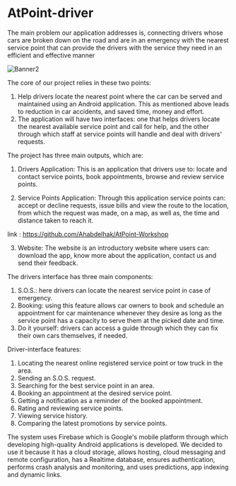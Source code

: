 # AtPoint-driver
The main problem our application addresses is, connecting drivers whose cars are  broken down on the road and are in an emergency with the nearest service point that can  provide the drivers with the service they need in an efficient and effective manner

![Banner2](https://user-images.githubusercontent.com/20733292/62620052-8d26e180-b918-11e9-9416-00024c436da2.png)






The core of our project relies in these two points:  
1. Help drivers locate the nearest point where the car can be served and maintained 
using an Android application. This as mentioned above leads to reduction in car 
accidents, and saved time, money and effort. 
2. The application will have two interfaces: one that helps drivers locate the nearest 
available service point and call for help, and the other through which staff at service 
points will handle and deal with drivers' requests. 
 
 The project has three main outputs, which are: 
1. Drivers Application: 
This is an application that drivers use to: locate and contact service points, book 
appointments, browse and review service points. 

2. Service Points Application: 
Through this application service points can: accept or decline requests, issue bills 
and view the route to the location, from which the request was made, on a map, as well as, 
the time and distance taken to reach it. 

link : https://github.com/Ahabdelhak/AtPoint-Workshop


 
3. Website: 
The website is an introductory website where users can: download the app, know 
more about the application, contact us and send their feedback. 
 
 
 
 The drivers interface has three main components: 
1. S.O.S.: here drivers can locate the nearest service point in case of emergency. 
2. Booking: using this feature allows car owners to book and schedule an appointment 
for car maintenance whenever they desire as long as the service point has a capacity 
to serve them at the picked date and time. 
3. Do it yourself: drivers can access a guide through which they can fix their own cars 
themselves, if needed.  

Driver-interface features: 
1. Locating the nearest online registered service point or tow truck in the area. 
2. Sending an S.O.S. request.  
3. Searching for the best service point in an area. 
4. Booking an appointment at the desired service point. 
5. Getting a notification as a reminder of the booked appointment.  
6. Rating and reviewing service points. 
7. Viewing service history.  
8. Comparing the latest promotions by service points.  
 
 
The system uses Firebase which is Google's mobile platform through which 
developing high-quality Android applications is developed. We decided to use it because 
it has a cloud storage, allows hosting, cloud messaging and remote configuration, has a 
Realtime database, ensures authentication, performs crash analysis and monitoring, and 
uses predictions, app indexing and dynamic links.  
 

